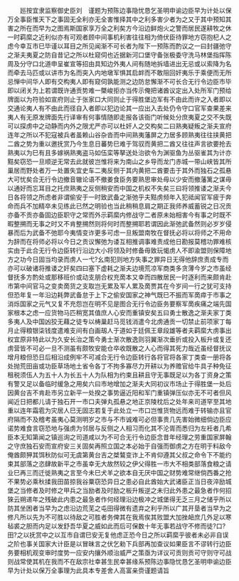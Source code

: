 <!-- { "loadSidebar": true } -->
　　廵按宜隶监察御史臣刘　谨题为预陈边事隐忧恳乞圣明申谕边臣早为计处以保万全事臣惟天下之事固无全利亦无全害惟择其中之利多害少者为之又于其中预知其害之所在而早为之图焉斯国家享万全之利矣方今沿边鲜炮火之警而居民遂耕牧之休一时羁縻之近利似亦有可观者顾中间事机利害往往相为倚伏臣待罪地方窃抱杞人之虑今幸互市巳毕谨以耳目之所见闻渐不可长者为陛下一预陈而酌议之一曰封疆弛守之渐夫夷夏之防自昔记之所以杜窥伺也近据新河口堡守备张极委守洗马林堡指挥陈周及分守口北道申呈崔宣等招由具知边外夷人间有随地拆墙进出无忌或以索降为名而牵去马匹或以讲市为名而突入内地墩军惧其启衅而不敢阻回奸夷乐于乘便而无所忌惮中间华人即有交构夷人即有窥伺孰能测之边防怠懈渐不可长合无行令边臣市毕即以闭关为上若谓既许通贡势难一槩峻拒亦当传示俺把诸酋议定出入处所军门预给牌面以为符验如宣府则止于张家口大同则止于得胜堡边军有不由此而许之入者即以交通论夷人有不由此而径自入者即以犯边论其一应出入去处仍令守口官军查果差来夷人有无原发牌面先行译审有何事情随即走报各该衙门听候处分庶夷夏之交不失既可以探虏中之动静而内外之限尤严亦可以杜奸人之交构矣二曰熟夷疑叛之渐夫宣府连年之所以不犯寇被兵者虽赖山谷杂沓而中间熟夷藩屏之力居多顾熟夷往往挟黄把二酋之势为重以邀抚赏乃今生息日蕃势巳难于驾驭而黄把二酋又往往声言欲要抢去熟夷以为巳有且多嫁祸熟夷盗马如伍栾等拏送处治欲令为渊驱鱼为丛驱雀其为计亦黠矣窃恐一旦顺逆无常去此就彼岂惟将来为南山之乡导而龙门赤城一带山峡皆其所巢居而野处者万一处置失宜史车二夷反侧于其内黄把二酋要击于其外而独石之孤悬大可忧矣合无行令边撤音辙论语不撤姜食臣务要熟思审处毋以少安而撤藩篱之谋毋以通好而忘耳目之托庶熟夷之反侧稍安而中国之机权不失矣三曰将领推诿之渐夫今日各将领之所虑者非谓偷安于一时致武备之渐弛乎夫黠虏频年入犯祗闻官军疲于奔命而兵不加精卒未见练此已然之明验也当此稍稍息肩之期正我师养威蓄锐之日况贡亦备不贡亦备固边臣职守之常而外示羁縻内修战守二者原未始相害今有事之时既不暇整搠而无事之时又不肯整搠然则将何时而整搠耶若谓因此渐弛武备然则必岁岁侵暴而后为武备不弛耶今夷情变诈更多可虑一旦叛盟南牧在督抚必将以将师之不用命为辞而在将师必将以今日之贡议懈弛为诿互相推调事难责成他日勘报莫稽功罪难核实由于此合无行令边臣转行沿边大小将领及时修备毋致玩愒虏人不即渝盟则保障地方之功今日固当均录而虏人一弋?幺南犯则地方失事之罪异日无得他辞庶责成专而亦可以破诸将推诿之奸矣四曰塞下虚耗之渐夫边境荒凉军商类多贪薄今岁之市虽经督抚多方酌处或那移班价或动支朋合权充啇本又幸而四散居民一时逐利而来颇肯赴市第中间官马之变卖啇货之支取岂无累及军人累及啇贾其在今岁间一行之犹可支持但恐年复一年沿边耗弊武备怠于上下之偷安国家之神气既巳不振而军啇瘁于市事之消烁国家之元气又复不充怨岂在明不见是图合无行令边臣务要察军啇疾痛之端先国家根本之虑一应货物马匹稍宽其值庶人心安而重镇安矣五曰勇士散逸之渐夫家丁类多夷人及中国凶狡无藉之徒专以梼巢赶马觅钱消遣今北虏通贡一切禁止前项家丁每月止得粮银柒钱度遣难支间有白画刼人于道如于廷佩王章段雄等者夫羁縻大虏事出权宜原非特此以为久安长治之策今勇士渐次散逸则羽翼渐次垂折或投入板升或复还虏营皆不可必一旦不测虽有颇牧安能仓卒收既散之人心而得其死力哉近虽经督抚议增月粮但恐日后相沿成例牢不可减合无行令边臣转行各将官将各家丁类查一册将各处抛荒田亩或功臣草场地土省令各丁不拘多寡尽力开耕以为养赡官给牛具子种免征租税须伍人为五十人为长五十人为队相为约束且耕且守无事既足以为各丁资身之策有警又足以备临时缓急之用矣六曰市地增加之渐夫大同初议市场止于得胜堡一处后因黄台吉不肯赴市另立新平一处揆之事势逼近阳和军门重镇弹压似亦无不可者但风闻近日把都儿请于独石开一市口夫弹丸孤悬之地正京陵枕后之处年来司道罕至其地重以连年霜雹为灾居人巳无固志若复于此处立一市口岂惟货物远而难于转输亦且官府隔而不及稽考虽夷心莫测明岁之市与不市诚难可必但事贵几先害始微细倘边臣应诺势难食言窃恐地与强虏为邻居与反侧之人相习而化其不沦胥而悉归为左衽者几希臣本无知第闻之镇巡询之司道咸以为不可合无行令边臣念昔年经理之劳重国家屏翰之守庶独石安而宣府安三关固矣再照立国之本必始于自强而御虏之方在明于料敌今俺酋颇狎其饵秋防似可无虞第黄台吉之桀鷔变诈上不肯仰遵其父叔之命令下不能约束其部落之恣肆故新平之市虽幸无大故然较之伊父得胜一市大不相类部落食粮之请业巳再三而迁徙熟夷之言至今未巳犬羊之欲本自无厌中国之财势难常继倘西番之抢不果势必乘秋揉我田苗掠我谷粟窃恐异日之患必自此酋始大武诸臣正当日夜淬励城堡之当修者及时修之甲兵之当励者及时励之板升叛逆之未归此外患之最急者作何招猍云朔递年之残破此内患之最急者作何经理沿边极冲之城堡得无乏三月之储乎所以防其坐困者当早为之虑沿边荒芜之屯田得微有遗弃之利乎所以广其开垦者当早为之修凡所以先为不可胜以待敌之可胜者务俾其在我焉俟其败盟大加挫衄庶几外足以寒毡裘之胆而内足以发舒吾华夏之威如此而后可保数十年无事若战守不修而徒?口?田?之以抚赏中之以互市自谓巳安无复他虑正恐今日之所以羁縻乎彼者未必非自误之阶也事关国家大计臣是以冒昧言之伏乞勑下兵部再加查议如果臣言不谬转行边臣务要相机观变审时度势一应安内攘外顺治威严之策亟为详议可贡则贡可守则守可战则战常使其机在我而不在敌宗社幸甚生民幸甚缘系预陈边事隐忧恳乞圣明申谕边臣早为计处以保万全事理为此具本专差舍人高富亲赍谨题请旨 

